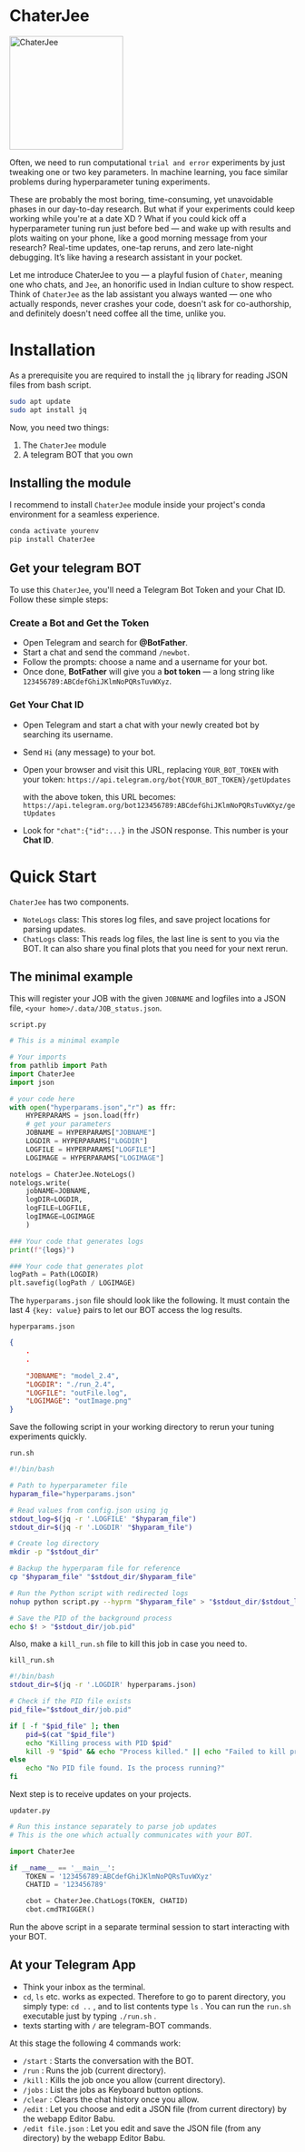 # ChaterJee

<img src="https://github.com/Pallab-Dutta/ChaterJee/raw/main/ChaterJee/ProfilePhoto.png" alt="ChaterJee" width="200"/>

Often, we need to run computational `trial and error` experiments by just tweaking one or two key parameters. In machine learning, you face similar problems during hyperparameter tuning experiments. 

These are probably the most boring, time-consuming, yet unavoidable phases in our day-to-day research. But what if your experiments could keep working while you're at a date XD ? What if you could kick off a hyperparameter tuning run just before bed — and wake up with results and plots waiting on your phone, like a good morning message from your research? Real-time updates, one-tap reruns, and zero late-night debugging. It’s like having a research assistant in your pocket.

Let me introduce ChaterJee to you — a playful fusion of `Chater`, meaning one who chats, and `Jee`, an honorific used in Indian culture to show respect. Think of `ChaterJee` as the lab assistant you always wanted — one who actually responds, never crashes your code, doesn't ask for co-authorship, and definitely doesn't need coffee all the time, unlike you.

# Installation
As a prerequisite you are required to install the `jq` library for reading JSON files from bash script. 
```bash
sudo apt update
sudo apt install jq
```

Now, you need two things:
 1. The `ChaterJee` module
 2. A telegram BOT that you own

## Installing the module
I recommend to install `ChaterJee` module inside your project's conda environment for a seamless experience. 
```bash
conda activate yourenv
pip install ChaterJee
```

## Get your telegram BOT
To use this `ChaterJee`, you'll need a Telegram Bot Token and your Chat ID. Follow these simple steps:

### Create a Bot and Get the Token
- Open Telegram and search for **@BotFather**.
- Start a chat and send the command `/newbot`.
- Follow the prompts: choose a name and a username for your bot.
- Once done, **BotFather** will give you a **bot token** — a long string like `123456789:ABCdefGhiJKlmNoPQRsTuvWXyz`.

### Get Your Chat ID
- Open Telegram and start a chat with your newly created bot by searching its username.
- Send `Hi` (any message) to your bot.
- Open your browser and visit this URL, replacing `YOUR_BOT_TOKEN` with your token:
`
https://api.telegram.org/bot{YOUR_BOT_TOKEN}/getUpdates
`

    with the above token, this URL becomes:
`
https://api.telegram.org/bot123456789:ABCdefGhiJKlmNoPQRsTuvWXyz/getUpdates
`
- Look for `"chat":{"id":...}` in the JSON response. This number is your **Chat ID**.


# Quick Start
`ChaterJee` has two components. 
 - `NoteLogs` class: This stores log files, and save project locations for parsing updates.
 - `ChatLogs` class: This reads log files, the last line is sent to you via the BOT. It can also share you final plots that you need for your next rerun.

## The minimal example
This will register your JOB with the given `JOBNAME` and logfiles into a JSON file, `<your home>/.data/JOB_status.json`.

`script.py`
```python
# This is a minimal example

# Your imports
from pathlib import Path
import ChaterJee
import json

# your code here
with open("hyperparams.json","r") as ffr:
    HYPERPARAMS = json.load(ffr)
    # get your parameters
    JOBNAME = HYPERPARAMS["JOBNAME"]
    LOGDIR = HYPERPARAMS["LOGDIR"]
    LOGFILE = HYPERPARAMS["LOGFILE"]
    LOGIMAGE = HYPERPARAMS["LOGIMAGE"]

notelogs = ChaterJee.NoteLogs()
notelogs.write(
    jobNAME=JOBNAME,
    logDIR=LOGDIR,
    logFILE=LOGFILE,
    logIMAGE=LOGIMAGE
    )

### Your code that generates logs
print(f"{logs}")

### Your code that generates plot
logPath = Path(LOGDIR)
plt.savefig(logPath / LOGIMAGE)
```

The `hyperparams.json` file should look like the following. It must contain the last 4 `{key: value}` pairs to let our BOT access the log results.

`hyperparams.json`
```json
{
    .
    .

    "JOBNAME": "model_2.4",
    "LOGDIR": "./run_2.4",
    "LOGFILE": "outFile.log",
    "LOGIMAGE": "outImage.png"
}
```
Save the following script in your working directory to rerun your tuning experiments quickly. 

`run.sh`
```bash
#!/bin/bash

# Path to hyperparameter file
hyparam_file="hyperparams.json"

# Read values from config.json using jq
stdout_log=$(jq -r '.LOGFILE' "$hyparam_file")
stdout_dir=$(jq -r '.LOGDIR' "$hyparam_file")

# Create log directory
mkdir -p "$stdout_dir"

# Backup the hyperparam file for reference
cp "$hyparam_file" "$stdout_dir/$hyparam_file"

# Run the Python script with redirected logs
nohup python script.py --hyprm "$hyparam_file" > "$stdout_dir/$stdout_log" 2> "$stdout_dir/error.log" &

# Save the PID of the background process
echo $! > "$stdout_dir/job.pid"
```

Also, make a `kill_run.sh` file to kill this job in case you need to.

`kill_run.sh`
```bash
#!/bin/bash
stdout_dir=$(jq -r '.LOGDIR' hyperparams.json)

# Check if the PID file exists
pid_file="$stdout_dir/job.pid"

if [ -f "$pid_file" ]; then
    pid=$(cat "$pid_file")
    echo "Killing process with PID $pid"
    kill -9 "$pid" && echo "Process killed." || echo "Failed to kill process."
else
    echo "No PID file found. Is the process running?"
fi
```

Next step is to receive updates on your projects. 

`updater.py`
```python
# Run this instance separately to parse job updates
# This is the one which actually communicates with your BOT.

import ChaterJee

if __name__ == '__main__':
    TOKEN = '123456789:ABCdefGhiJKlmNoPQRsTuvWXyz'
    CHATID = '123456789'

    cbot = ChaterJee.ChatLogs(TOKEN, CHATID)
    cbot.cmdTRIGGER()
```
Run the above script in a separate terminal session to start interacting with your BOT.

## At your Telegram App
- Think your inbox as the terminal.
- `cd`, `ls` etc. works as expected. Therefore to go to parent directory, you simply type: `cd ..` , and to list contents type `ls` . You can run the `run.sh` executable just by typing `./run.sh` .
- texts starting with `/` are telegram-BOT commands.

At this stage the following 4 commands work:
- `/start` : Starts the conversation with the BOT.
- `/run` : Runs the job (current directory).
- `/kill` : Kills the job once you allow (current directory).
- `/jobs` : List the jobs as Keyboard button options.
- `/clear` : Clears the chat history once you allow.
- `/edit` : Let you choose and edit a JSON file (from current directory) by the webapp Editor Babu.
- `/edit file.json` : Let you edit and save the JSON file (from any directory) by the webapp Editor Babu. 
